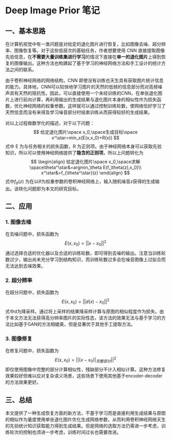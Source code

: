 # Deep Image Prior 笔记

## 一、基本思路

在计算机视觉中有一类问题是对给定的退化图片进行恢复，比如图像去噪、超分辨率、图像恢复等。对于这些低层次的基础任务，作者想要使用 CNN 直接提取图像先验信息，在**不需要大量训练集进行学习**的情况下直接在**单一的退化图片**上得到恢复的图像输出。这种方法也构建起了基于学习的神经网络方法和手工设计的统计方法之间的联系。

由于卷积神经网络的网络结构，CNN 即使没有训练也天生具有获取图片统计信息的能力。具体地，CNN可以较快地学习图片的天然的低频的信息部分而对高频噪声具有天然的阻抗性。因此，可以直接使用一个未经训练的CNN，在单张退化图片上进行前向计算，再利用输出的生成结果与退化图片本身的相似性作为损失函数，优化神经网络的权重参数。这样就可以通过控制训练轮数，使网络恰好学习了天然信息而没有来得及学习噪音部分时结束训练从而获得较好的生成结果。

对以上过程做数学化的描述，对于以下问题：
$$
给定退化图片\space x_0,\space生成目标\space x^\star=min_x(E(x,x_0)+R(x))
$$
式中 E 为与任务相关的损失函数，R 为正则项。由于神经网络本身可以获取先验知识，所以可以使用神经网络提供了**隐含的正则项**，所以上问题转化为
$$
\begin{align}
给定退化图片\space x_0,\space求解\space\theta^\star&=argmin_\theta E(f_\theta(z),x_0)\\
x^\star&=f_{\theta^\star}(z)
\end{align}
$$
式中$f_\theta(z)$ 为在以$\theta$为权重参数的卷积神经网络上，输入随机噪音$z$获得的生成输出。该转化问题即为本文的研究目标。

## 二、应用

### 1. 图像去噪

在去噪问题中，损失函数为
$$
E(x,x_0)=||x-x_0||^2
$$
通过选择合适的优化器以及合适的训练轮数，即可得到去噪的输出。注意当训练轮数过少，输出尚未充分学习到结构知识，而训练轮数过多会在噪音图像上过拟合而无法达到去噪效果。

### 2. 超分辨率

在超分问题中，损失函数为
$$
E(x,x_0) = ||d(x)-x_0||^2
$$
式中d为降采样。通过将上采样的结果降采样计算与原图的相似程度作为损失。由于本文方法无法获得高分辨率图片的实际性态，该方法的效果无法与基于学习的方法比如基于GAN的方法相媲美，但是显著优于其他手工提取方法。

### 3. 图像修复

在修复问题中，损失函数为
$$
E(x,x_0)=||(x-x_0)|_{完整部分}||^2
$$
即仅使用图像中完整的部分计算相似性，残缺部分不计入相似计算。这种方法修复效果较好但难以应对复杂语义场景，这些场景下使用其他基于encoder\-decoder的方法效果更好。

## 三、总结

本文提供了一种生成恢复方面的新方法，不基于学习而是直接利用生成结果与原图的相似作为量度使用单张退化图片优化生成网络参数，从而利用卷积神经网络天生的先验统计知识获取能力得到生成结果。但是网络的选取方法仍需进一步考虑，训练轮次的控制也须进一步考虑，训练时间过长也需要改进。

